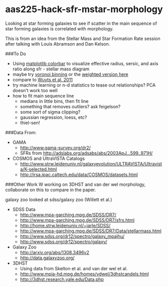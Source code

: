 # aas225-hack-sfr-mstar-morphology
Looking at star forming galaxies to see if scatter in the main sequence of star 
forming galaxies is correlated with morphology.

This is from an idea from the Stellar Mass and Star Formation Rate session after talking with Louis Abramson and Dan Kelson.

###To Do
* Using [matplotlib colorbar](http://matplotlib.org/examples/pylab_examples/colorbar_tick_labelling_demo.html) to visualize effective radius, sersic, and axis ratio along sfr - stellar mass diagram
* maybe try [voronoi binning](http://www-astro.physics.ox.ac.uk/~mxc/software/#binning) or the [weighted version here](http://www.phy.ohiou.edu/~diehl/WVT/)
* compare to [Wuyts et al. 2011](http://adslabs.org/adsabs/abs/2011ApJ...742...96W/)
* try machine learning or n-d statistics to tease out relationships? PCA doesn't work too well
* how to fit main sequence line
	- medians in little bins, then fit line
	- something that removes outliers? ask feigelson?
	- some sort of sigma clipping?
	- gaussian regression, loess, etc?
	- thiel-sen!

###Data From:
* GAMA
	* http://www.gama-survey.org/dr2/
	* SFRs from http://adslabs.org/adsabs/abs/2003ApJ...599..971H/
* COSMOS and UltraVISTA Catalogs
	* http://www.strw.leidenuniv.nl/galaxyevolution/ULTRAVISTA/Ultravista/K-selected.html
	* http://irsa.ipac.caltech.edu/data/COSMOS/datasets.html
	
###Other Work
W working on 3DHST and van der wel morphology, collaborate on this to compare in the paper.

galaxy zoo looked at sdss/galaxy zoo (Willett et al.)

* SDSS Data 
	* http://www.mpa-garching.mpg.de/SDSS/DR7/
	* http://www.mpa-garching.mpg.de/SDSS/DR7/sfrs.html
	* http://home.strw.leidenuniv.nl/~jarle/SDSS/
	* http://www.mpa-garching.mpg.de/SDSS/DR7/Data/stellarmass.html
	* http://www.sdss.org/dr12/spectro/galaxy_mpajhu/
	* http://www.sdss.org/dr12/spectro/galaxy/
* Galaxy Zoo
	* http://arxiv.org/abs/1308.3496v2
	* http://data.galaxyzoo.org/
* 3DHST
	* Using data from Skelton et al. and van der wel et al. 
	* http://www.mpia-hd.mpg.de/homes/vdwel/3dhstcandels.html
	* http://3dhst.research.yale.edu/Data.php
